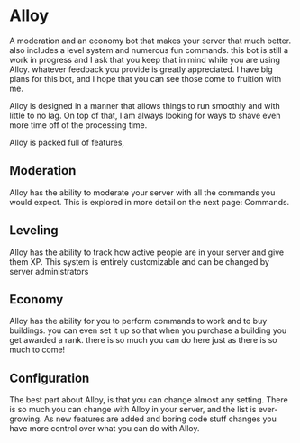 # Alloy
A moderation and an economy bot that makes your server that much better. also includes a level system and numerous fun commands. this bot is still a work in progress and I ask that you keep that in mind while you are using Alloy. whatever feedback you provide is greatly appreciated. I have big plans for this bot, and I hope that you can see those come to fruition with me. 

Alloy is designed in a manner that allows things to run smoothly and with little to no lag. On top of that, I am always looking for ways to shave even more time off of the processing time.

Alloy is packed full of features,

## Moderation

Alloy has the ability to moderate your server with all the commands you would expect. This is explored in more detail on the next page: Commands. 



## Leveling
Alloy has the ability to track how active people are in your server and give them XP. This system is entirely customizable and can be changed by server administrators



## Economy
Alloy has the ability for you to perform commands to work and to buy buildings. you can even set it up so that when you purchase a building you get awarded a rank. there is so much you can do here just as there is so much to come!


## Configuration
The best part about Alloy, is that you can change almost any setting. There is so much you can change with Alloy in your server, and the list is ever-growing. As new features are added and boring code stuff changes you have more control over what you can do with Alloy.
